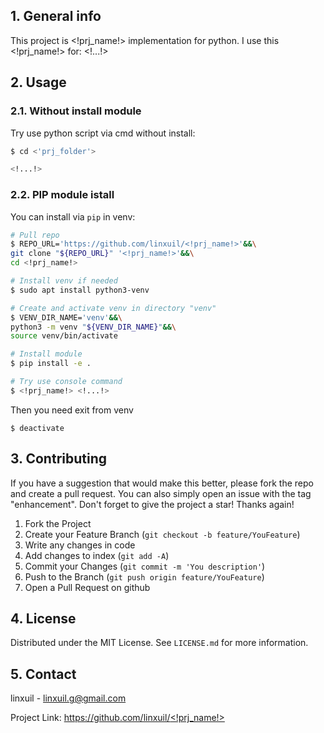 ## 1. General info
This project is <!prj_name!> implementation for python.
I use this <!prj_name!> for:
<!...!>

## 2. Usage
### 2.1. Without install module
Try use python script via cmd without install:
```bash
$ cd <'prj_folder'>

<!...!>
```
### 2.2. PIP module istall
You can install via `pip` in venv:
```bash
# Pull repo
$ REPO_URL='https://github.com/linxuil/<!prj_name!>'&&\
git clone "${REPO_URL}" '<!prj_name!>'&&\
cd <!prj_name!>

# Install venv if needed
$ sudo apt install python3-venv

# Create and activate venv in directory "venv"
$ VENV_DIR_NAME='venv'&&\
python3 -m venv "${VENV_DIR_NAME}"&&\
source venv/bin/activate

# Install module
$ pip install -e .

# Try use console command
$ <!prj_name!> <!...!>
```
Then you need exit from venv
```
$ deactivate
```

<!-- CONTRIBUTING -->
## 3. Contributing

If you have a suggestion that would make this better, please fork the repo and create a pull request. You can also simply open an issue with the tag "enhancement".
Don't forget to give the project a star! Thanks again!

1. Fork the Project
2. Create your Feature Branch (`git checkout -b feature/YouFeature`)
3. Write any changes in code
4. Add changes to index (`git add -A`)
5. Commit your Changes (`git commit -m 'You description'`)
6. Push to the Branch (`git push origin feature/YouFeature`)
7. Open a Pull Request on github

## 4. License

Distributed under the MIT License. See `LICENSE.md` for more information.

## 5. Contact

linxuil - linxuil.g@gmail.com

Project Link: [https://github.com/linxuil/<!prj_name!>](https://github.com/linxuil/<!prj_name!>)
